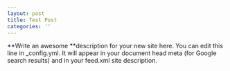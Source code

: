 ```yaml
---
layout: post
title: Test Post
categories: ''
---
```

**Write an awesome **description for your new site here. You can edit this line in _config.yml. It will appear in your document head meta (for Google search results) and in your feed.xml site description.
